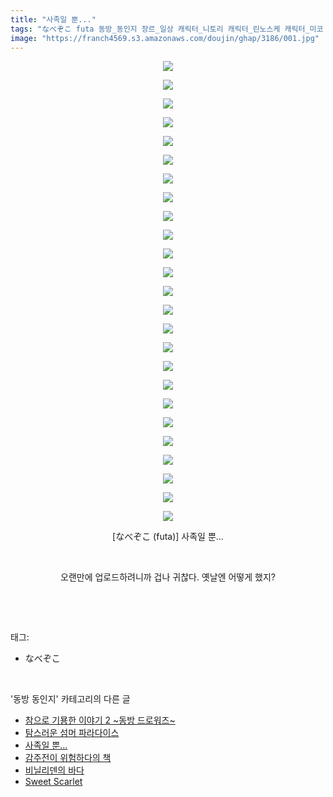 ```yaml
---
title: "사족일 뿐..."
tags: "なべぞこ futa 동방_동인지 장르_일상 캐릭터_니토리 캐릭터_린노스케 캐릭터_미코 캐릭터_사토리 캐릭터_스이카 캐릭터_아야 캐릭터_오린 캐릭터_우츠호 캐릭터_카센 캐릭터_코스즈 캐릭터_코이시 캐릭터_코코로 캐릭터_텐시"
image: "https://franch4569.s3.amazonaws.com/doujin/ghap/3186/001.jpg"
---
```

<div class="article">
<p style="text-align: center; clear: none; float: none;"><img src="{{ site.imgserver2 }}/ghap/3186/001.jpg"/></p>
<p style="text-align: center; clear: none; float: none;"><img src="{{ site.imgserver2 }}/ghap/3186/002.jpg"/></p>
<p style="text-align: center; clear: none; float: none;"><img src="{{ site.imgserver2 }}/ghap/3186/003.jpg"/></p>
<p style="text-align: center; clear: none; float: none;"><img src="{{ site.imgserver2 }}/ghap/3186/004.jpg"/></p>
<p style="text-align: center; clear: none; float: none;"><img src="{{ site.imgserver2 }}/ghap/3186/005.jpg"/></p>
<p style="text-align: center; clear: none; float: none;"><img src="{{ site.imgserver2 }}/ghap/3186/006.jpg"/></p>
<p style="text-align: center; clear: none; float: none;"><img src="{{ site.imgserver2 }}/ghap/3186/007.jpg"/></p>
<p style="text-align: center; clear: none; float: none;"><img src="{{ site.imgserver2 }}/ghap/3186/008.jpg"/></p>
<p style="text-align: center; clear: none; float: none;"><img src="{{ site.imgserver2 }}/ghap/3186/009.jpg"/></p>
<p style="text-align: center; clear: none; float: none;"><img src="{{ site.imgserver2 }}/ghap/3186/010.jpg"/></p>
<p style="text-align: center; clear: none; float: none;"><img src="{{ site.imgserver2 }}/ghap/3186/011.jpg"/></p>
<p style="text-align: center; clear: none; float: none;"><img src="{{ site.imgserver2 }}/ghap/3186/012.jpg"/></p>
<p style="text-align: center; clear: none; float: none;"><img src="{{ site.imgserver2 }}/ghap/3186/013.jpg"/></p>
<p style="text-align: center; clear: none; float: none;"><img src="{{ site.imgserver2 }}/ghap/3186/014.jpg"/></p>
<p style="text-align: center; clear: none; float: none;"><img src="{{ site.imgserver2 }}/ghap/3186/015.jpg"/></p>
<p style="text-align: center; clear: none; float: none;"><img src="{{ site.imgserver2 }}/ghap/3186/016.jpg"/></p>
<p style="text-align: center; clear: none; float: none;"><img src="{{ site.imgserver2 }}/ghap/3186/017.jpg"/></p>
<p style="text-align: center; clear: none; float: none;"><img src="{{ site.imgserver2 }}/ghap/3186/018.jpg"/></p>
<p style="text-align: center; clear: none; float: none;"><img src="{{ site.imgserver2 }}/ghap/3186/019.jpg"/></p>
<p style="text-align: center; clear: none; float: none;"><img src="{{ site.imgserver2 }}/ghap/3186/020.jpg"/></p>
<p style="text-align: center; clear: none; float: none;"><img src="{{ site.imgserver2 }}/ghap/3186/021.jpg"/></p>
<p style="text-align: center; clear: none; float: none;"><img src="{{ site.imgserver2 }}/ghap/3186/022.jpg"/></p>
<p style="text-align: center; clear: none; float: none;"><img src="{{ site.imgserver2 }}/ghap/3186/023.jpg"/></p>
<p style="text-align: center; clear: none; float: none;"><img src="{{ site.imgserver2 }}/ghap/3186/024.jpg"/></p>
<p style="text-align: center; clear: none; float: none;"><img src="{{ site.imgserver2 }}/ghap/3186/025.jpg"/></p>
<p style="text-align: center; clear: none; float: none;">[なべぞこ (futa)] 사족일 뿐…</p>
<p style="text-align: center; clear: none; float: none;"><br/></p>
<p style="text-align: center; clear: none; float: none;">오랜만에 업로드하려니까 겁나 귀찮다. 옛날엔 어떻게 했지?</p>
<p><br/></p>
</div><br/>
<div class="tagTrail">
<p>태그: </p>
<ul>
<li>なべぞこ</li>
</ul>
</div><br/>
<div class="another">
<p>'동방 동인지' 카테고리의 다른 글</p>
<ul>
<li><a href="/ghap_3188">참으로 기묭한 이야기 2 ~동방 드로워즈~</a></li>
<li><a href="/ghap_3187">탐스러운 섬머 파라다이스</a></li>
<li><a href="/ghap_3186">사족일 뿐...</a></li>
<li><a href="/ghap_3185">감주전이 위험하다의 책</a></li>
<li><a href="/ghap_3184">비닐리덴의 바다</a></li>
<li><a href="/ghap_3183">Sweet Scarlet</a></li>
</ul>
</div><br/>
<div class="cb_module cb_fluid">
<div class="cb_wrt cb_profile">
</div><!-- commentList close -->
</div><br/>
